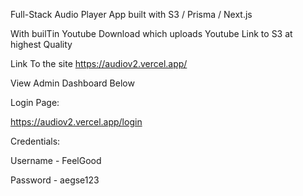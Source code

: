 Full-Stack Audio Player App built with S3 / Prisma / Next.js

With builTin Youtube Download which uploads Youtube Link to S3 at highest Quality


Link To the site https://audiov2.vercel.app/



View Admin Dashboard Below

Login Page:

https://audiov2.vercel.app/login



Credentials:

Username - FeelGood

Password - aegse123
